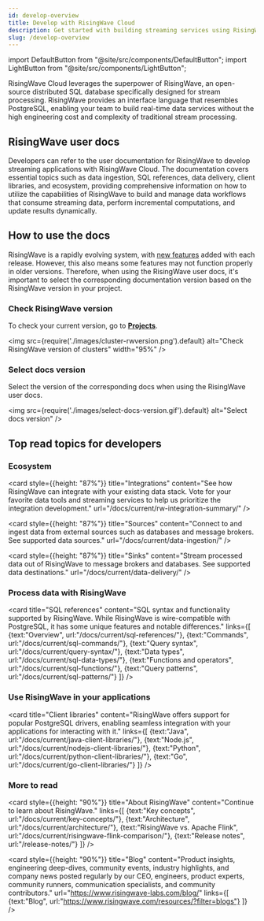 ```yaml
---
id: develop-overview
title: Develop with RisingWave Cloud
description: Get started with building streaming services using RisingWave Cloud.
slug: /develop-overview
---
```


<!-- MDX imports -->
import DefaultButton from "@site/src/components/DefaultButton";
import LightButton from "@site/src/components/LightButton";

RisingWave Cloud leverages the superpower of RisingWave, an open-source distributed SQL database specifically designed for stream processing. RisingWave provides an interface language that resembles PostgreSQL, enabling your team to build real-time data services without the high engineering cost and complexity of traditional stream processing.

## RisingWave user docs

Developers can refer to the user documentation for RisingWave to develop streaming applications with RisingWave Cloud. The documentation covers essential topics such as data ingestion, SQL references, data delivery, client libraries, and ecosystem, providing comprehensive information on how to utilize the capabilities of RisingWave to build and manage data workflows that consume streaming data, perform incremental computations, and update results dynamically.

<DefaultButton text="RisingWave user docs" url="/docs/current/intro/"/> <LightButton text="See recommended topics" cloud="develop-overview#top-read-topics-for-developers"/>

## How to use the docs

RisingWave is a rapidly evolving system, with [new features](/release-notes/) added with each release. However, this also means some features may not function properly in older versions. Therefore, when using the RisingWave user docs, it's important to select the corresponding documentation version based on the RisingWave version in your project.


<grid
 container
 direction="row"
 spacing="15"
 justifyContent="space-between"
 justifyItems="stretch"
 alignItems="baseline">

<grid item xs={6} md={6}>

### Check RisingWave version

To check your current version, go to [**Projects**](https://cloud.risingwave.com/project/home/).

<img
  src={require('./images/cluster-rwversion.png').default}
  alt="Check RisingWave version of clusters"
  width="95%"
/>

</grid>

<grid item xs={6} md={6}>

### Select docs version

Select the version of the corresponding docs when using the RisingWave user docs.

<img
  src={require('./images/select-docs-version.gif').default}
  alt="Select docs version"
/>

</grid>

</grid>

## Top read topics for developers

### Ecosystem

<grid
 container
 direction="row"
 spacing="15"
 justifyContent="space-between"
 justifyItems="stretch"
 alignItems="stretch">

<grid item xs={12} sm={6} md={4}>

 <card
 style={{height: "87%"}}
 title="Integrations"
 content="See how RisingWave can integrate with your existing data stack. Vote for your favorite data tools and streaming services to help us prioritize the integration development."
 url="/docs/current/rw-integration-summary/"
 />

</grid>

<grid item xs={12} sm={6} md={4}>

 <card
 style={{height: "87%"}}
 title="Sources"
 content="Connect to and ingest data from external sources such as databases and message brokers. See supported data sources."
 url="/docs/current/data-ingestion/"
 />

</grid>

<grid item xs={12} sm={6} md={4}>

<card
 style={{height: "87%"}}
 title="Sinks"
 content="Stream processed data out of RisingWave to message brokers and databases. See supported data destinations."
 url="/docs/current/data-delivery/"
 />

</grid>

</grid>

### Process data with RisingWave

<card
title="SQL references"
content="SQL syntax and functionality supported by RisingWave. While RisingWave is wire-compatible with PostgreSQL, it has some unique features and notable differences."
links={[
{text:"Overview", url:"/docs/current/sql-references/"},
{text:"Commands", url:"/docs/current/sql-commands/"},
{text:"Query syntax", url:"/docs/current/query-syntax/"},
{text:"Data types", url:"/docs/current/sql-data-types/"},
{text:"Functions and operators", url:"/docs/current/sql-functions/"},
{text:"Query patterns", url:"/docs/current/sql-patterns/"}
]}
/>

### Use RisingWave in your applications

<card
title="Client libraries"
content="RisingWave offers support for popular PostgreSQL drivers, enabling seamless integration with your applications for interacting with it."
links={[
{text:"Java", url:"/docs/current/java-client-libraries/"},
{text:"Node.js", url:"/docs/current/nodejs-client-libraries/"},
{text:"Python", url:"/docs/current/python-client-libraries/"},
{text:"Go", url:"/docs/current/go-client-libraries/"}
]}
/>

### More to read

 <grid
 container
 direction="row"
 spacing="15"
 justifyContent="space-between"
 justifyItems="stretch"
 alignItems="stretch">

<grid item xs={12} sm={6} md={6}>

 <card
 style={{height: "90%"}}
 title="About RisingWave"
 content="Continue to learn about RisingWave."
 links={[
 {text:"Key concepts", url:"/docs/current/key-concepts/"},
 {text:"Architecture", url:"/docs/current/architecture/"},
 {text:"RisingWave vs. Apache Flink", url:"/docs/current/risingwave-flink-comparison/"},
 {text:"Release notes", url:"/release-notes/"}
 ]}
 />

</grid>

<grid item xs={12} sm={6} md={6}>

<card
 style={{height: "90%"}}
 title="Blog"
 content="Product insights, engineering deep-dives, community events, industry highlights, and company news posted regularly by our CEO, engineers, product experts, community runners, communication specialists, and community contributors."
 url="https://www.risingwave-labs.com/blog/"
 links={[
 {text:"Blog", url:"https://www.risingwave.com/resources/?filter=blogs"}
 ]}
 />

</grid>

</grid>